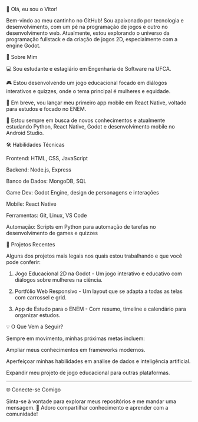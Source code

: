 👋 Olá, eu sou o Vitor!

Bem-vindo ao meu cantinho no GitHub! Sou apaixonado por tecnologia e desenvolvimento, com um pé na programação de jogos e outro no desenvolvimento web. Atualmente, estou explorando o universo da programação fullstack e da criação de jogos 2D, especialmente com a engine Godot.

🚀 Sobre Mim

💻 Sou estudante e estagiário em Engenharia de Software na UFCA.

🎮 Estou desenvolvendo um jogo educacional focado em diálogos interativos e quizzes, onde o tema principal é mulheres e equidade.

📱 Em breve, vou lançar meu primeiro app mobile em React Native, voltado para estudos e focado no ENEM.

🌱 Estou sempre em busca de novos conhecimentos e atualmente estudando Python, React Native, Godot e desenvolvimento mobile no Android Studio.


🛠️ Habilidades Técnicas

Frontend: HTML, CSS, JavaScript

Backend: Node.js, Express

Banco de Dados: MongoDB, SQL

Game Dev: Godot Engine, design de personagens e interações

Mobile: React Native

Ferramentas: Git, Linux, VS Code

Automação: Scripts em Python para automação de tarefas no desenvolvimento de games e quizzes


🌌 Projetos Recentes

Alguns dos projetos mais legais nos quais estou trabalhando e que você pode conferir:

1. Jogo Educacional 2D na Godot - Um jogo interativo e educativo com diálogos sobre mulheres na ciência.


2. Portfólio Web Responsivo - Um layout que se adapta a todas as telas com carrossel e grid.


3. App de Estudo para o ENEM - Com resumo, timeline e calendário para organizar estudos.



💡 O Que Vem a Seguir?

Sempre em movimento, minhas próximas metas incluem:

Ampliar meus conhecimentos em frameworks modernos.

Aperfeiçoar minhas habilidades em análise de dados e inteligência artificial.

Expandir meu projeto de jogo educacional para outras plataformas.



---

🌐 Conecte-se Comigo 






Sinta-se à vontade para explorar meus repositórios e me mandar uma mensagem. 🚀 Adoro compartilhar conhecimento e aprender com a comunidade!
